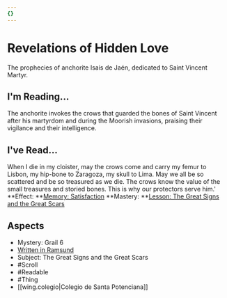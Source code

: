 ```yaml
---
{}
---
```

# Revelations of Hidden Love
The prophecies of anchorite Isais de Jaén, dedicated to Saint Vincent Martyr. 
## I'm Reading...
The anchorite invokes the crows that guarded the bones of Saint Vincent after his martyrdom and during the Moorish invasions, praising their vigilance and their intelligence. 
## I've Read...
When I die in my cloister, may the crows come and carry my femur to Lisbon, my hip-bone to Zaragoza, my skull to Lima. May we all be so scattered and be so treasured as we die. The crows know the value of the small treasures and storied bones. This is why our protectors serve him.'
**Effect: **[Memory: Satisfaction](https://uadaf.theevilroot.xyz/rowenarium/element/mem.satisfaction)
**Mastery: **[Lesson: The Great Signs and the Great Scars](https://uadaf.theevilroot.xyz/rowenarium/element/x.thegreatsignsandthegreatscars)
## Aspects
- Mystery: Grail 6
- [Written in Ramsund](https://uadaf.theevilroot.xyz/rowenarium/element/w.ramsund)
- Subject: The Great Signs and the Great Scars
- #Scroll
- #Readable
- #Thing
- [[wing.colegio|Colegio de Santa Potenciana]]